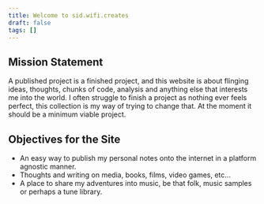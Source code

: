 ```yaml
---
title: Welcome to sid.wifi.creates
draft: false
tags: []
---
```

## Mission Statement

A published project is a finished project, and this website is about flinging ideas, thoughts, chunks of code, analysis and anything else that interests me into the world. I often struggle to finish a project as nothing ever feels perfect, this collection is my way of trying to change that. At the moment it should be a minimum viable project.
## Objectives for the Site
- An easy way to publish my personal notes onto the internet in a platform agnostic manner.
- Thoughts and writing on media, books, films, video games, etc...
- A place to share my adventures into music, be that folk, music samples or perhaps a tune library. 
